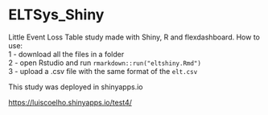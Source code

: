 # ELTSys_Shiny

Little Event Loss Table study made with Shiny, R and flexdashboard. 
How to use:  
1 - download all the files in a folder  
2 - open Rstudio and run `rmarkdown::run("eltshiny.Rmd")`   
3 - upload a .csv file with the same format of the `elt.csv` 

This study was deployed in shinyapps.io

https://luiscoelho.shinyapps.io/test4/
